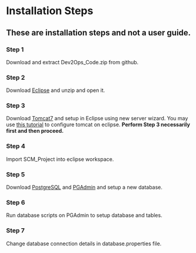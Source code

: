 # Installation Steps

## These are installation steps and not a user guide.

### Step 1
Download and extract Dev2Ops_Code.zip from github.
### Step 2
Download [Eclipse](http://www.eclipse.org/downloads/download.php?file=/technology/epp/downloads/release/juno/SR2/eclipse-jee-juno-SR2-win32-x86_64.zip) and unzip and open it.
### Step 3
Download [Tomcat7](https://tomcat.apache.org/download-70.cgi#7.0.81) and setup in Eclipse using new server wizard.
You may use [this tutorial](https://ibytecode.com/blog/how-to-configure-apache-tomcat-in-eclipse-ide/) to configure tomcat on eclipse.
**Perform Step 3 necessarily first and then proceed.**
### Step 4
Import SCM_Project into eclipse workspace.
### Step 5
Download [PostgreSQL](https://www.postgresql.org/download/) and [PGAdmin](https://www.pgadmin.org/download/) and setup a new database.
### Step 6
Run database scripts on PGAdmin to setup database and tables.
### Step 7
Change database connection details in database.properties file.

